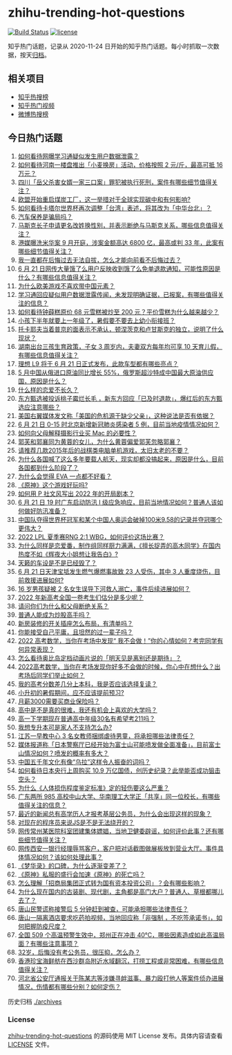 # zhihu-trending-hot-questions

[![Build Status](https://github.com/justjavac/zhihu-trending-hot-questions/workflows/ci/badge.svg?branch=master)](https://github.com/justjavac/zhihu-trending-hot-questions/actions)
[![license](https://img.shields.io/github/license/justjavac/zhihu-trending-hot-questions)](https://github.com/justjavac/zhihu-trending-hot-questions/blob/master/LICENSE)

知乎热门话题，记录从 2020-11-24 日开始的知乎热门话题。每小时抓取一次数据，按天[归档](./archives)。

## 相关项目

- [知乎热搜榜](https://github.com/justjavac/zhihu-trending-top-search)
- [知乎热门视频](https://github.com/justjavac/zhihu-trending-hot-video)
- [微博热搜榜](https://github.com/justjavac/weibo-trending-hot-search)

## 今日热门话题

<!-- BEGIN -->
<!-- 最后更新时间 Wed Jun 22 2022 05:11:02 GMT+0800 (China Standard Time) -->

1. [如何看待网曝学习通疑似发生用户数据泄露？](https://www.zhihu.com/question/538640614)
1. [如何看待河南一楼盘推出「小麦换房」活动，价格按照 2 元/斤，最高可抵 16 万元？](https://www.zhihu.com/question/538757233)
1. [四川「岳父杀害女婿一家三口案」罪犯被执行死刑，案件有哪些细节值得关注？](https://www.zhihu.com/question/538780720)
1. [欧盟开始重启煤炭工厂，这一举措对于全球实现碳中和有何影响?](https://www.zhihu.com/question/531721224)
1. [如何看待卡塔尔世界杯再次调整「台湾」表述，将其改为「中华台北」？](https://www.zhihu.com/question/538704769)
1. [汽车保养是骗局吗？](https://www.zhihu.com/question/28878205)
1. [马斯克长子申请更名改姓换性别，并表示断绝与马斯克关系，哪些信息值得关注？](https://www.zhihu.com/question/538778208)
1. [港媒曝洗米华案 9 月开庭，涉案金额高达 6800 亿，最高或判 33 年，此案有哪些细节值得关注？](https://www.zhihu.com/question/538761355)
1. [我一直都在后悔过去无法自拔，怎么才能向前看不后悔过去？](https://www.zhihu.com/question/357101878)
1. [6 月 21 日网传大量饿了么用户反映收到饿了么免单退款通知，可能性原因是什么？有哪些信息值得关注？](https://www.zhihu.com/question/538773717)
1. [为什么欧美游戏不喜欢带中国元素？](https://www.zhihu.com/question/58193873)
1. [学习通回应疑似用户数据泄露传闻，未发现明确证据，已报案，有哪些值得关注的信息？](https://www.zhihu.com/question/538796184)
1. [如何看待钟薛糕原价 68 元雪糕被炒至 200 元？平价雪糕为什么越来越少？](https://www.zhihu.com/question/538716356)
1. [小孩下半年就要上一年级了，暑假要不要去上幼小衔接班？](https://www.zhihu.com/question/523958620)
1. [托卡耶夫当着普京的面表示不承认，顿涅茨克和卢甘斯克的独立​，说明了什么现状？](https://www.zhihu.com/question/538500946)
1. [湖南出台三孩生育政策，子女 3 周岁内，夫妻双方每年均可享 10 天育儿假，有哪些信息值得关注？](https://www.zhihu.com/question/538787879)
1. [理想 L9 将于 6 月 21 日正式发布，此款车型都有哪些亮点？](https://www.zhihu.com/question/536051872)
1. [5 月中国从俄进口原油同比增长 55%，俄罗斯超沙特成中国最大原油供应国，原因是什么？](https://www.zhihu.com/question/538774964)
1. [什么样的恋爱不长久？](https://www.zhihu.com/question/486858585)
1. [东方甄选被投诉桃子霉烂长毛 ，新东方回应「已及时退款」，爆红后的东方甄选应注意哪些？](https://www.zhihu.com/question/538591557)
1. [美国右翼媒体发文称「美国的危机源于缺少父亲」，这种说法是否有依据？](https://www.zhihu.com/question/538641898)
1. [6 月 21 日 0-15 时北京新增新冠肺炎感染者 5 例，目前当地疫情情况如何？](https://www.zhihu.com/question/538798451)
1. [如何向父母解释摄影行业买 Mac 的必要性？](https://www.zhihu.com/question/538411836)
1. [郭芙和郭襄同为黄蓉的女儿，为什么黄蓉偏爱郭芙忽略郭襄？](https://www.zhihu.com/question/537941440)
1. [请推荐几款2015年后的战棋类电脑单机游戏，太旧太老的不要？](https://www.zhihu.com/question/537439656)
1. [为什么各国喊了这么多年要载人航天，现实却都没搞起来，原因是什么，目前各国都到什么阶段了？](https://www.zhihu.com/question/537100444)
1. [为什么会觉得 EVA 一点都不好看？](https://www.zhihu.com/question/54487588)
1. [《原神》这个游戏好玩吗?](https://www.zhihu.com/question/535625096)
1. [如何用 P 社文风写出 2022 年的开局剧本？](https://www.zhihu.com/question/511774818)
1. [6 月 21 日 19 时广东启动防汛 Ⅰ 级应急响应，目前当地情况如何？普通人该如何做好防汛准备？](https://www.zhihu.com/question/538823465)
1. [中国队夺得世界杯冠军和某个中国人奥运会破掉100米9.58的记录并夺冠哪个更伟大？](https://www.zhihu.com/question/537243487)
1. [2022 LPL 夏季赛RNG 2:1 WBG，如何评价这场比赛？](https://www.zhihu.com/question/538816818)
1. [为什么同样是恋爱番，制作组同样厨力满满，《擅长捉弄的高木同学》在国内热度不如《辉夜大小姐想让我告白》?](https://www.zhihu.com/question/538348686)
1. [天籁的车设是不是已经毁了？](https://www.zhihu.com/question/310037629)
1. [6 月 21 日天津宝坻发生燃气爆燃事故致 23 人受伤，其中 3 人重度烧伤，目前救援进展如何?](https://www.zhihu.com/question/538839016)
1. [16 岁男孩疑被 2 名女生误导下河救人溺亡，事件后续进展如何？](https://www.zhihu.com/question/538775474)
1. [2022 年新高考全国一卷考生们估分是多少呢？](https://www.zhihu.com/question/537022829)
1. [请问你们为什么和父母断绝关系？](https://www.zhihu.com/question/299435081)
1. [普通人能成为炒股高手吗？](https://www.zhihu.com/question/538676788)
1. [新房装修的开关插座怎么布局，有清单吗？](https://www.zhihu.com/question/314114001)
1. [你能接受自己平庸，且坦然的过一辈子吗？](https://www.zhihu.com/question/538717271)
1. [2022 高考数学，当你在考场中发现“ 我不会做！”你的心情如何？考完同学有何异常表现？](https://www.zhihu.com/question/538696776)
1. [怎么看待奥比岛定档动画片说的「明天见是离别还是期待」？](https://www.zhihu.com/question/538760272)
1. [2022高考数学，当你在考场发现你好多不会做的时候，你心中在想什么？出考场后同学们举止如何？](https://www.zhihu.com/question/538697147)
1. [我的高考分数差几分上本科，我是否应该选择复读？](https://www.zhihu.com/question/538714351)
1. [小升初的暑假期间，应不应该提前预习?](https://www.zhihu.com/question/538467645)
1. [月薪3000需要买商业保险吗？](https://www.zhihu.com/question/538754598)
1. [高中是不是真的很难，我还有机会上喜欢的大学吗？](https://www.zhihu.com/question/538777464)
1. [高一下学期现在普通高中年级30名有希望考211吗？](https://www.zhihu.com/question/538751329)
1. [我想专升本可是家人不支持怎么办?](https://www.zhihu.com/question/538728581)
1. [江苏一早教中心 3 名女教师捆绑虐待男童，将承担哪些法律责任？](https://www.zhihu.com/question/538487529)
1. [媒体报道称「日本警察厅已经开始为富士山可能喷发做全面准备」，目前富士山情况如何？喷发的概率有多大？](https://www.zhihu.com/question/538473205)
1. [中国五千年文化有像“乌拉”这样令人振奋的词吗？](https://www.zhihu.com/question/532117757)
1. [如何看待日本央行上周购买 10.9 万亿国债，创历史纪录？此举能否成功狙击空头？](https://www.zhihu.com/question/538656285)
1. [为什么《人体损伤程度鉴定标准》定的轻伤要这么严重？](https://www.zhihu.com/question/538028143)
1. [广东两所 985 高校中山大学、华南理工大学正「共享」同一位校长，有哪些值得关注的信息？](https://www.zhihu.com/question/538641506)
1. [最近的新闻总有高学历人才报考基层公务员，为什么会出现这样的现象？](https://www.zhihu.com/question/537806355)
1. [对现在的程序员来说JS是不是无法绕开的？](https://www.zhihu.com/question/536644691)
1. [网传常州某医院科室团建集体嫖娼，当地卫健委辟谣，如何评价此事？还有哪些细节值得关注？](https://www.zhihu.com/question/538663625)
1. [网传西安一银行经理辱骂客户，客户把对话截图做展板放到营业大厅。事件具体情况如何？该如何处理此事？](https://www.zhihu.com/question/538682964)
1. [《梦华录》的口碑，为什么逐渐变差了？](https://www.zhihu.com/question/538571015)
1. [《原神》私服的盛行会加速《原神》的死亡吗？](https://www.zhihu.com/question/538251230)
1. [怎么理解「招商局集团正式转为国有资本投资公司」？会有哪些影响？](https://www.zhihu.com/question/538355350)
1. [为什么现在国内的古装剧、现代剧，主角都是高门大户？普通人、草根都哪儿去了？](https://www.zhihu.com/question/538582054)
1. [唐山民警谎称接警后 5 分钟赶到被查，可能承担哪些法律责任？](https://www.zhihu.com/question/538805095)
1. [唐山一隔离酒店要求吃药拍视频，当地回应称「非强制 ，不吃签承诺书」，如何把握防疫尺度？](https://www.zhihu.com/question/538793028)
1. [全国 509 个高温预警生效中，郑州正在冲击 40℃，哪些因素造成如此高温局面？有哪些注意事项？](https://www.zhihu.com/question/538021550)
1. [32岁，后悔没有考公务员，很压抑，怎么办？](https://www.zhihu.com/question/533615912)
1. [香港珍宝海鲜舫在西沙群岛附近水域翻沉，打捞工程或非常困难，有哪些信息值得关注？](https://www.zhihu.com/question/538675455)
1. [河北省公安厅通报关于陈某志等涉嫌寻衅滋事、暴力殴打他人等案件侦办进展情况，伤情都有哪些分别？如何定伤？](https://www.zhihu.com/question/538720227)

<!-- END -->

历史归档 [./archives](./archives)

### License

[zhihu-trending-hot-questions](https://github.com/justjavac/zhihu-trending-hot-questions)
的源码使用 MIT License 发布。具体内容请查看 [LICENSE](./LICENSE) 文件。
